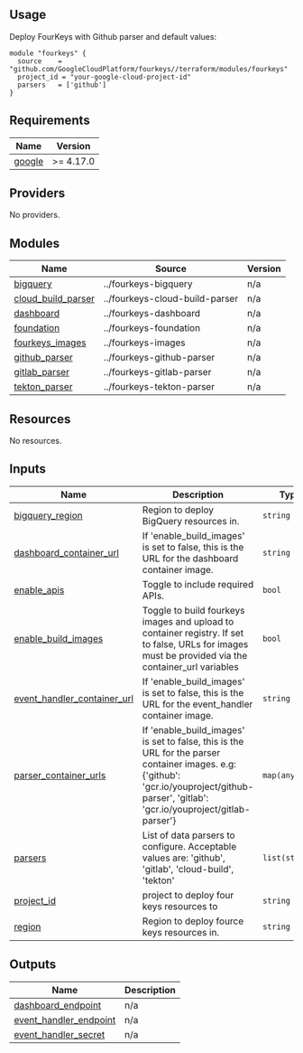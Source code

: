 ## Usage
Deploy FourKeys with Github parser and default values:

```hcl
module "fourkeys" {
  source    = "github.com/GoogleCloudPlatform/fourkeys//terraform/modules/fourkeys"
  project_id = "your-google-cloud-project-id"
  parsers   = ['github']
}
```

## Requirements

| Name | Version |
|------|---------|
| <a name="requirement_google"></a> [google](#requirement\_google) | >= 4.17.0 |

## Providers

No providers.

## Modules

| Name | Source | Version |
|------|--------|---------|
| <a name="module_bigquery"></a> [bigquery](#module\_bigquery) | ../fourkeys-bigquery | n/a |
| <a name="module_cloud_build_parser"></a> [cloud\_build\_parser](#module\_cloud\_build\_parser) | ../fourkeys-cloud-build-parser | n/a |
| <a name="module_dashboard"></a> [dashboard](#module\_dashboard) | ../fourkeys-dashboard | n/a |
| <a name="module_foundation"></a> [foundation](#module\_foundation) | ../fourkeys-foundation | n/a |
| <a name="module_fourkeys_images"></a> [fourkeys\_images](#module\_fourkeys\_images) | ../fourkeys-images | n/a |
| <a name="module_github_parser"></a> [github\_parser](#module\_github\_parser) | ../fourkeys-github-parser | n/a |
| <a name="module_gitlab_parser"></a> [gitlab\_parser](#module\_gitlab\_parser) | ../fourkeys-gitlab-parser | n/a |
| <a name="module_tekton_parser"></a> [tekton\_parser](#module\_tekton\_parser) | ../fourkeys-tekton-parser | n/a |

## Resources

No resources.

## Inputs

| Name | Description | Type | Default | Required |
|------|-------------|------|---------|:--------:|
| <a name="input_bigquery_region"></a> [bigquery\_region](#input\_bigquery\_region) | Region to deploy BigQuery resources in. | `string` | `"US"` | no |
| <a name="input_dashboard_container_url"></a> [dashboard\_container\_url](#input\_dashboard\_container\_url) | If 'enable\_build\_images' is set to false, this is the URL for the dashboard container image. | `string` | `""` | no |
| <a name="input_enable_apis"></a> [enable\_apis](#input\_enable\_apis) | Toggle to include required APIs. | `bool` | `false` | no |
| <a name="input_enable_build_images"></a> [enable\_build\_images](#input\_enable\_build\_images) | Toggle to build fourkeys images and upload to container registry. If set to false, URLs for images must be provided via the container\_url variables | `bool` | `true` | no |
| <a name="input_event-handler_container_url"></a> [event\_handler\_container\_url](#input\_event\_handler\_container\_url) | If 'enable\_build\_images' is set to false, this is the URL for the event\_handler container image. | `string` | `""` | no |
| <a name="input_parser_container_urls"></a> [parser\_container\_urls](#input\_parser\_container\_urls) | If 'enable\_build\_images' is set to false, this is the URL for the parser container images. e.g: {'github': 'gcr.io/youproject/github-parser', 'gitlab': 'gcr.io/youproject/gitlab-parser'} | `map(any)` | `{}` | no |
| <a name="input_parsers"></a> [parsers](#input\_parsers) | List of data parsers to configure. Acceptable values are: 'github', 'gitlab', 'cloud-build', 'tekton' | `list(string)` | n/a | yes |
| <a name="input_project_id"></a> [project\_id](#input\_project\_id) | project to deploy four keys resources to | `string` | n/a | yes |
| <a name="input_region"></a> [region](#input\_region) | Region to deploy fource keys resources in. | `string` | `"us-central1"` | no |

## Outputs

| Name | Description |
|------|-------------|
| <a name="output_dashboard_endpoint"></a> [dashboard\_endpoint](#output\_dashboard\_endpoint) | n/a |
| <a name="output_event-handler_endpoint"></a> [event\_handler\_endpoint](#output\_event\_handler\_endpoint) | n/a |
| <a name="output_event-handler_secret"></a> [event\_handler\_secret](#output\_event\_handler\_secret) | n/a |